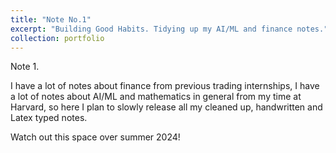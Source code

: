 ```yaml
---
title: "Note No.1"
excerpt: "Building Good Habits. Tidying up my AI/ML and finance notes."
collection: portfolio
---
```


Note 1. 

I have a lot of notes about finance from previous trading internships, I have a lot of notes about AI/ML and mathematics in general from my time at Harvard, so here I plan to slowly release all my cleaned up, handwritten and Latex typed notes.

Watch out this space over summer 2024!